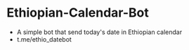# Ethiopian-Calendar-Bot
- A simple bot that send today's date in Ethiopian calendar 
- t.me/ethio_datebot
